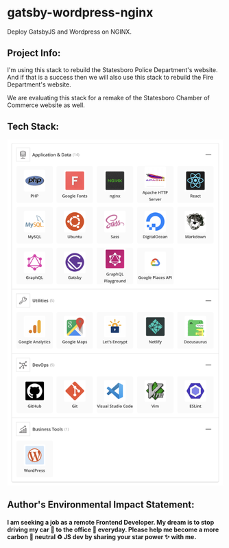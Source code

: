 # gatsby-wordpress-nginx
Deploy GatsbyJS and Wordpress on NGINX. 

## Project Info:
I'm using this stack to rebuild the Statesboro Police Department's website. And if that is a success then we will also use this stack to rebuild the Fire Department's website. 

We are evaluating this stack for a remake of the Statesboro Chamber of Commerce website as well.

## Tech Stack:

<img src="https://github.com/Mary-Tyler-Moore/gatsby-wordpress-nginx/blob/master/gatsby-wordpress.png?raw=true" width="1000px" />

## Author's Environmental Impact Statement:

#### I am seeking a job as a remote Frontend Developer. My dream is to stop driving my car :car: to the office :office: everyday. Please help me become a more carbon :deciduous_tree: neutral :recycle: JS dev by sharing your star power :sparkles: with me.

